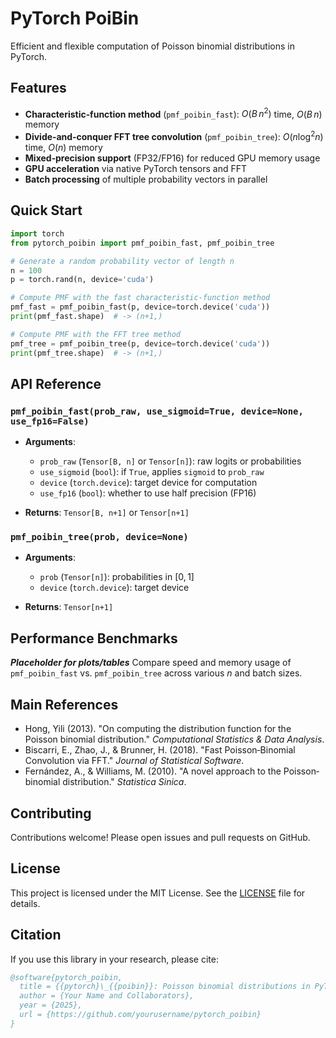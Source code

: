 # PyTorch PoiBin

Efficient and flexible computation of Poisson binomial distributions in PyTorch.

## Features

* **Characteristic‐function method** (`pmf_poibin_fast`): $O(B\,n^2)$ time, $O(B\,n)$ memory
* **Divide‐and‐conquer FFT tree convolution** (`pmf_poibin_tree`): $O(n\log^2 n)$ time, $O(n)$ memory
* **Mixed‐precision support** (FP32/FP16) for reduced GPU memory usage
* **GPU acceleration** via native PyTorch tensors and FFT
* **Batch processing** of multiple probability vectors in parallel

## Quick Start

```python
import torch
from pytorch_poibin import pmf_poibin_fast, pmf_poibin_tree

# Generate a random probability vector of length n
n = 100
p = torch.rand(n, device='cuda')

# Compute PMF with the fast characteristic‐function method
pmf_fast = pmf_poibin_fast(p, device=torch.device('cuda'))
print(pmf_fast.shape)  # -> (n+1,)

# Compute PMF with the FFT tree method
pmf_tree = pmf_poibin_tree(p, device=torch.device('cuda'))
print(pmf_tree.shape)  # -> (n+1,)
```

## API Reference

### `pmf_poibin_fast(prob_raw, use_sigmoid=True, device=None, use_fp16=False)`

* **Arguments**:

  * `prob_raw` (`Tensor[B, n]` or `Tensor[n]`): raw logits or probabilities
  * `use_sigmoid` (`bool`): if `True`, applies `sigmoid` to `prob_raw`
  * `device` (`torch.device`): target device for computation
  * `use_fp16` (`bool`): whether to use half precision (FP16)
* **Returns**: `Tensor[B, n+1]` or `Tensor[n+1]`

### `pmf_poibin_tree(prob, device=None)`

* **Arguments**:

  * `prob` (`Tensor[n]`): probabilities in $[0,1]$
  * `device` (`torch.device`): target device
* **Returns**: `Tensor[n+1]`

## Performance Benchmarks

***Placeholder for plots/tables***
Compare speed and memory usage of `pmf_poibin_fast` vs. `pmf_poibin_tree` across various $n$ and batch sizes.

## Main References

* Hong, Yili (2013). "On computing the distribution function for the Poisson binomial distribution." *Computational Statistics & Data Analysis*.
* Biscarri, E., Zhao, J., & Brunner, H. (2018). "Fast Poisson‐Binomial Convolution via FFT." *Journal of Statistical Software*.
* Fernández, A., & Williams, M. (2010). "A novel approach to the Poisson‐binomial distribution." *Statistica Sinica*.

## Contributing

Contributions welcome! Please open issues and pull requests on GitHub.

## License

This project is licensed under the MIT License. See the [LICENSE](LICENSE) file for details.

## Citation

If you use this library in your research, please cite:

```bibtex
@software{pytorch_poibin,
  title = {{pytorch}\_{{poibin}}: Poisson binomial distributions in PyTorch},
  author = {Your Name and Collaborators},
  year = {2025},
  url = {https://github.com/yourusername/pytorch_poibin}
}
```